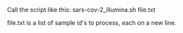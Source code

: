 Call the script like this:
sars-cov-2_illumina.sh file.txt

file.txt is a list of sample id's to process, each on a new line.
